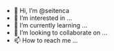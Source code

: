 - 👋 Hi, I’m @seitenca
- 👀 I’m interested in ...
- 🌱 I’m currently learning ...
- 💞️ I’m looking to collaborate on ...
- 📫 How to reach me ...

<!---
seitenca/seitenca is a ✨ special ✨ repository because its `README.md` (this file) appears on your GitHub profile.
You can click the Preview link to take a look at your changes.
--->
